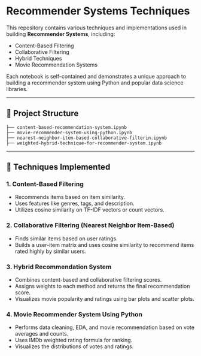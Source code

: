 # Recommender Systems Techniques

This repository contains various techniques and implementations used in building **Recommender Systems**, including:

- Content-Based Filtering
- Collaborative Filtering
- Hybrid Techniques
- Movie Recommendation Systems

Each notebook is self-contained and demonstrates a unique approach to building a recommender system using Python and popular data science libraries.

---

## 📁 Project Structure

```
├── content-based-recommendation-system.ipynb
├── movie-recommender-system-using-python.ipynb
├── nearest-neighbor-item-based-collaborative-filterin.ipynb
├── weighted-hybrid-technique-for-recommender-system.ipynb
```

---

## 📘 Techniques Implemented

### 1. Content-Based Filtering
- Recommends items based on item similarity.
- Uses features like genres, tags, and description.
- Utilizes cosine similarity on TF-IDF vectors or count vectors.

### 2. Collaborative Filtering (Nearest Neighbor Item-Based)
- Finds similar items based on user ratings.
- Builds a user-item matrix and uses cosine similarity to recommend items rated highly by similar users.

### 3. Hybrid Recommendation System
- Combines content-based and collaborative filtering scores.
- Assigns weights to each method and returns the final recommendation score.
- Visualizes movie popularity and ratings using bar plots and scatter plots.

### 4. Movie Recommender System Using Python
- Performs data cleaning, EDA, and movie recommendation based on vote averages and counts.
- Uses IMDb weighted rating formula for ranking.
- Visualizes the distributions of votes and ratings.
